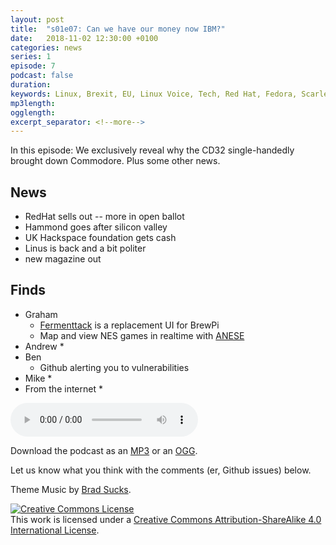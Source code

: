 ```yaml
---
layout: post
title:  "s01e07: Can we have our money now IBM?"
date:   2018-11-02 12:30:00 +0100
categories: news
series: 1
episode: 7
podcast: false
duration: 
keywords: Linux, Brexit, EU, Linux Voice, Tech, Red Hat, Fedora, Scarlet cap, IBM
mp3length: 
ogglength: 
excerpt_separator: <!--more-->
---
```


In this episode: We exclusively reveal why the CD32 single-handedly brought down Commodore. Plus some other news.

<!--more-->

## News
* RedHat sells out -- more in open ballot
* Hammond goes after silicon valley
* UK Hackspace foundation gets cash
* Linus is back and a bit politer
* new magazine out

## Finds
* Graham
  * [Fermenttack](https://github.com/thorrak/fermentrack) is a replacement UI for BrewPi
  * Map and view NES games in realtime with [ANESE](https://prilik.com/ANESE/wideNES)
* Andrew 
  *
* Ben
  * Github alerting you to vulnerabilities
* Mike
  *
* From the internet
  * 
<audio controls>
  <source src="http://bugreport.co.uk/assets/bugreport_s1e7.ogg" type="audio/ogg">
  <source src="http://bugreport.co.uk/assets/bugreport_s1e7.mp3" type="audio/mpeg">
</audio>

Download the podcast as an [MP3](http://bugreport.co.uk/assets/bugreport_s1e7.mp3) or an [OGG](http://bugreport.co.uk/assets/bugreport_s1e7.ogg).

Let us know what you think with the comments (er, Github issues) below.

Theme Music by [Brad Sucks](http://www.bradsucks.net/).

<a rel="license" href="http://creativecommons.org/licenses/by-sa/4.0/"><img alt="Creative Commons License" style="border-width:0" src="https://i.creativecommons.org/l/by-sa/4.0/88x31.png" /></a><br />This work is licensed under a <a rel="license"  href="http://creativecommons.org/licenses/by-sa/4.0/">Creative Commons Attribution-ShareAlike 4.0 International License</a>.
